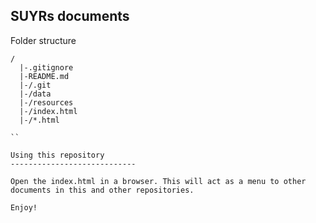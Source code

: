 SUYRs documents
----------------------------

Folder structure

```
/
  |-.gitignore
  |-README.md
  |-/.git
  |-/data
  |-/resources
  |-/index.html
  |-/*.html
  
``

Using this repository
----------------------------

Open the index.html in a browser. This will act as a menu to other
documents in this and other repositories.

Enjoy!
